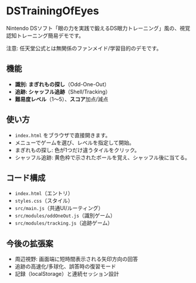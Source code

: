 # DSTrainingOfEyes
Nintendo DSソフト「眼の力を実践で鍛えるDS眼力トレーニング」風の、視覚認知トレーニング簡易デモです。

注意: 任天堂公式とは無関係のファンメイド/学習目的のデモです。

## 機能
- **識別: まぎれもの探し**（Odd-One-Out）
- **追跡: シャッフル追跡**（Shell/Tracking）
- **難易度レベル**（1〜5）、**スコア**加点/減点

## 使い方
- `index.html` をブラウザで直接開きます。
- メニューでゲームを選び、レベルを指定して開始。
- まぎれもの探し: 色が1つだけ違うタイルをクリック。
- シャッフル追跡: 黄色枠で示されたボールを覚え、シャッフル後に当てる。

## コード構成
- `index.html`（エントリ）
- `styles.css`（スタイル）
- `src/main.js`（共通UI/ルーティング）
- `src/modules/oddOneOut.js`（識別ゲーム）
- `src/modules/tracking.js`（追跡ゲーム）

## 今後の拡張案
- 周辺視野: 画面端に短時間表示される矢印方向の回答
- 追跡の高速化/多球化、誤答時の復習モード
- 記録（localStorage）と連続セッション設計
